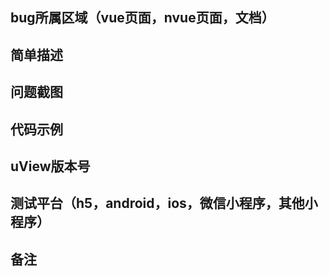 ## bug所属区域（vue页面，nvue页面，文档）


## 简单描述


## 问题截图


## 代码示例


## uView版本号


## 测试平台（h5，android，ios，微信小程序，其他小程序）


## 备注

